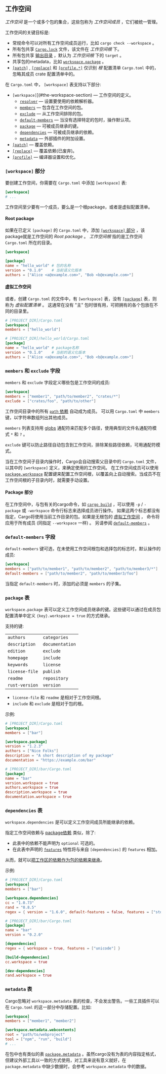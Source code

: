 ## 工作空间

*工作空间* 是一个或多个包的集合，这些包称为 *工作空间成员* ，它们被统一管理。

工作空间的关键目标是:

* 常规命令可以对所有工作空间成员运行，比如 `cargo check --workspace` 。
* 所有包共享 [`Cargo.lock`] 文件，该文件在 *工作空间根* 下。
* 所有包共享 [输出目录][output directory] ，默认为 *工作空间根* 下的 `target` 。
* 共享包的metadata，比如 [`workspace.package`](#the-package-table) 。
* [`[patch]`][patch] , [`[replace]`][replace] 和 [`[profile.*]`][profiles] 仅识别 *根* 配置清单 `Cargo.toml` 中的，忽略其成员 crate 配置清单中的。

在 `Cargo.toml` 中， `[workspace]` 表支持以下部分:

* `[workspace]`](#the-workspace-section) — 工作空间的定义。
  * [`resolver`](resolver.md#resolver-versions) — 设置要使用的依赖解析器。
  * [`members`](#the-members-and-exclude-fields) — 包含在工作空间的包。
  * [`exclude`](#the-members-and-exclude-fields) — 从工作空间排除的包。
  * [`default-members`](#the-default-members-field) — 当没有选择特定的包时，操作默认项。
  * [`package`](#the-package-table) — 可被成员继承的键。
  * [`dependencies`](#the-dependencies-table)  — 可被成员继承的依赖。
  * [`metadata`](#the-metadata-table) — 外部插件的附加设置。
* [`[patch]`](overriding-dependencies.md#the-patch-section) — 覆盖依赖。
* [`[replace]`](overriding-dependencies.md#the-replace-section) — 覆盖依赖(已废弃)。
* [`[profile]`](profiles.md) — 编译器设置和优化。

###  `[workspace]` 部分

要创建工作空间，你需要在 `Cargo.toml` 中添加 `[workspace]` 表:
```toml
[workspace]
# ...
```

工作空间至少要有一个成员，要么是一个根package，或者是虚拟配置清单。

#### Root package

如果在已定义 `[package]` 的 `Cargo.toml` 中，添加 [`[workspace]` 部分](#the-workspace-section) ，该package就是工作空间的 *Root package* 。 *工作空间根* 指的是工作空间 `Cargo.toml` 所在的目录。

```toml
[workspace]

[package]
name = "hello_world" # 包的名称
version = "0.1.0"    # 当前语义化版本
authors = ["Alice <a@example.com>", "Bob <b@example.com>"]
```

<a id="virtual-manifest"></a>
#### 虚拟工作空间

或者，创建 `Cargo.toml` 的文件中，有 `[workspace]` 表，没有 [`[package]`][package] 表，则称为 *虚拟配置清单* 。
这通常在没有 "主" 包时很有用，可把拥有的各个包放在不同的目录里。

```toml
# [PROJECT_DIR]/Cargo.toml
[workspace]
members = ["hello_world"]
```

```toml
# [PROJECT_DIR]/hello_world/Cargo.toml
[package]
name = "hello_world" # package名称
version = "0.1.0"    # 当前的语义化版本
authors = ["Alice <a@example.com>", "Bob <b@example.com>"]
```

### `members` 和 `exclude` 字段 

`members` 和 `exclude` 字段定义哪些包是工作空间的成员:

```toml
[workspace]
members = ["member1", "path/to/member2", "crates/*"]
exclude = ["crates/foo", "path/to/other"]
```

工作空间目录中的所有 [`path` 依赖][`path` dependencies] 自动成为成员。
可以用 `Cargo.toml` 中 `members` 键，以字符串数组列出其他成员。

`members` 列表支持用 [globs] 通配符来匹配多个路径，使用典型的文件名通配符模式 `*` 和 `?` 。

`exclude` 键可以防止路径自动包含到工作空间，排除某些路径依赖，可用通配符模式。

当在工作空间子目录内操作时，Cargo会自动搜索父目录中的 `Cargo.toml` 文件，以其中的 `[workspace]` 定义，来确定使用的工作空间。
在工作空间成员可以使用 [`package.workspace`] 配置键来配置工作空间根，以覆盖向上自动搜索。当成员不在工作空间根的子目录内时，就需要手动设置。

#### Package 部分

在工作空间中，与包有关的cargo命令，如 [`cargo build`] ，可以使用 `-p` / `-package` 或 `-workspace` 命令行标志来选择成员进行操作。
如果这两个标志都没有指定，Cargo将使用当前工作目录的包。如果是无根包的 [虚拟工作空间](#virtual-workspace) ，
命令将应用于所有成员 (同指定 `--workspace` 一样) 。 另请参阅 [`default-members`](#the-default-members-field) 。

###  `default-members` 字段

`default-members` 键可选，在未使用工作空间根包和选择包的标志时，默认操作的成员:

```toml
[workspace]
members = ["path/to/member1", "path/to/member2", "path/to/member3/*"]
default-members = ["path/to/member2", "path/to/member3/foo"]
```

当指定 `default-members` 时，添加的必须是 `members` 的子集。

### `package` 表

`workspace.package` 表可以定义工作空间成员继承的键。这些键可以通过在成员包配置清单中定义 `{key}.workspace = true` 的方式继承。

支持的键:

|                |                 |
|----------------|-----------------|
| `authors`      | `categories`    |
| `description`  | `documentation` |
| `edition`      | `exclude`       |
| `homepage`     | `include`       |
| `keywords`     | `license`       |
| `license-file` | `publish`       |
| `readme`       | `repository`    |
| `rust-version` | `version`       |

- `license-file` 和 `readme` 是相对于工作空间根。
- `include` 和 `exclude` 是相对于包的根。

示例:
```toml
# [PROJECT_DIR]/Cargo.toml
[workspace]
members = ["bar"]

[workspace.package]
version = "1.2.3"
authors = ["Nice Folks"]
description = "A short description of my package"
documentation = "https://example.com/bar"
```

```toml
# [PROJECT_DIR]/bar/Cargo.toml
[package]
name = "bar"
version.workspace = true
authors.workspace = true
description.workspace = true
documentation.workspace = true
```

### `dependencies` 表

`workspace.dependencies` 是可以定义工作空间成员所能继承的依赖。

指定工作空间依赖与 [package依赖][specifying-dependencies] 类似，除了:
- 此表中的依赖不能声明为 `optional` 可选的。
- 在此表中声明的 [`features`][features] 特性将与来自 `[dependencies]` 的 `features` 相加。

从而，就可以[把工作区的依赖作为包的依赖来继承][inheriting-a-dependency-from-a-workspace]。

示例:
```toml
# [PROJECT_DIR]/Cargo.toml
[workspace]
members = ["bar"]

[workspace.dependencies]
cc = "1.0.73"
rand = "0.8.5"
regex = { version = "1.6.0", default-features = false, features = ["std"] }
```

```toml
# [PROJECT_DIR]/bar/Cargo.toml
[package]
name = "bar"
version = "0.2.0"

[dependencies]
regex = { workspace = true, features = ["unicode"] }

[build-dependencies]
cc.workspace = true

[dev-dependencies]
rand.workspace = true
```

### `metadata` 表

Cargo忽略对 `workspace.metadata` 表的检查，不会发出警告。一些工具插件可以在 `Cargo.toml` 的这一部分中存储配置。比如:

```toml
[workspace]
members = ["member1", "member2"]

[workspace.metadata.webcontents]
root = "path/to/webproject"
tool = ["npm", "run", "build"]
# ...
```

在包中也有类似的表 [`package.metadata`][package-metadata] 。虽然cargo没有为表的内容指定格式，
但建议外部工具以一致的方式使用，对工具来说有意义就好，在 `package.metadata` 中缺少数据时，会参考 `workspace.metadata` 中的数据。

[package]: manifest.md#the-package-section
[`Cargo.lock`]: ../guide/cargo-toml-vs-cargo-lock.md
[package-metadata]: manifest.md#the-metadata-table
[output directory]: ../guide/build-cache.md
[patch]: overriding-dependencies.md#the-patch-section
[replace]: overriding-dependencies.md#the-replace-section
[profiles]: profiles.md
[`path` dependencies]: specifying-dependencies.md#specifying-path-dependencies
[`package.workspace`]: manifest.md#the-workspace-field
[globs]: https://docs.rs/glob/0.3.0/glob/struct.Pattern.html
[`cargo build`]: ../commands/cargo-build.md
[specifying-dependencies]: specifying-dependencies.md
[features]: features.md
[inheriting-a-dependency-from-a-workspace]: specifying-dependencies.md#inheriting-a-dependency-from-a-workspace
